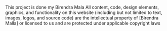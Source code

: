 This project is done my Birendra Mala 
All content, code, design elements, graphics, and functionality on this website (including but not limited to text, images, logos, and source code) are the intellectual property of [Birendra Malla] or licensed to us and are protected under applicable copyright laws
